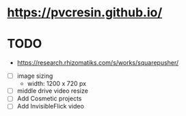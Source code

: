 # https://pvcresin.github.io/

# TODO

- https://research.rhizomatiks.com/s/works/squarepusher/

- [ ] image sizing
  - width: 1200 x 720 px
- [ ] middle drive video resize
- [ ] Add Cosmetic projects
- [ ] Add InvisibleFlick video
